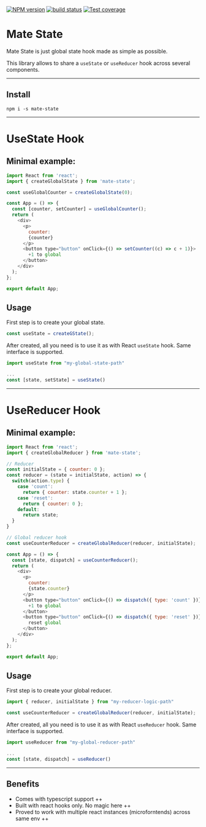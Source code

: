 [![NPM version][npm-image]][npm-url] [![build status][travis-image]][travis-url] [![Test coverage][coveralls-image]][coveralls-url]
# Mate State 

Mate State is just global state hook made as simple as possible.

This library allows to share a `useState` or `useReducer` hook across several components.

---

## Install

```shell
npm i -s mate-state
```

---

# UseState Hook

## Minimal example:

```javascript
import React from 'react';
import { createGlobalState } from 'mate-state';

const useGlobalCounter = createGlobalState(0);

const App = () => {
  const [counter, setCounter] = useGlobalCounter();
  return (
    <div>
      <p>
        counter:
        {counter}
      </p>
      <button type="button" onClick={() => setCounter((c) => c + 1)}>
        +1 to global
      </button>
    </div>
  );
};

export default App;
```

## Usage

First step is to create your global state.

```javascript
const useState = createGState();
```

After created, all you need is to use it as with React `useState` hook. Same interface is supported.

```javascript
import useState from "my-global-state-path"

...
const [state, setState] = useState()
```

---

# UseReducer Hook

## Minimal example:

```javascript
import React from 'react';
import { createGlobalReducer } from 'mate-state';

// Reducer
const initialState = { counter: 0 };
const reducer = (state = initialState, action) => {
  switch(action.type) {
    case 'count':
      return { counter: state.counter + 1 };
    case 'reset':
      return { counter: 0 };
    default:
      return state;
  }
}

// Global reducer hook
const useCounterReducer = createGlobalReducer(reducer, initialState);

const App = () => {
  const [state, dispatch] = useCounterReducer();
  return (
    <div>
      <p>
        counter:
        {state.counter}
      </p>
      <button type="button" onClick={() => dispatch({ type: 'count' })}>
        +1 to global
      </button>
      <button type="button" onClick={() => dispatch({ type: 'reset' })}>
        reset global
      </button>
    </div>
  );
};

export default App;
```

## Usage

First step is to create your global reducer.

```javascript
import { reducer, initialState } from "my-reducer-logic-path"

const useCounterReducer = createGlobalReducer(reducer, initialState);
```

After created, all you need is to use it as with React `useReducer` hook. Same interface is supported.

```javascript
import useReducer from "my-global-reducer-path"

...
const [state, dispatch] = useReducer()
```

---

## Benefits

* Comes with typescript support ++
* Built with react hooks only. No magic here ++
* Proved to work with multiple react instances (microforntends) across same env ++

[npm-image]: https://img.shields.io/npm/v/mate-state.svg
[npm-url]: https://www.npmjs.com/package/mate-state
[travis-image]: https://img.shields.io/travis/aleweichandt/react-global-state-hook.svg
[travis-url]: https://travis-ci.org/aleweichandt/react-global-state-hook
[coveralls-image]: https://coveralls.io/repos/github/aleweichandt/react-global-state-hook/badge.svg
[coveralls-url]: https://coveralls.io/github/aleweichandt/react-global-state-hook?branch=master